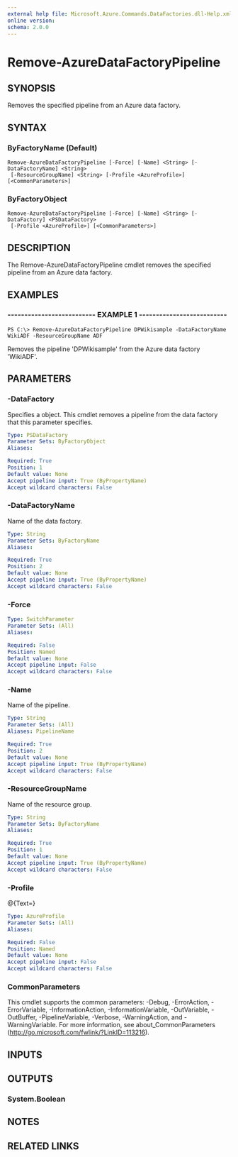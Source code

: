```yaml
---
external help file: Microsoft.Azure.Commands.DataFactories.dll-Help.xml
online version: 
schema: 2.0.0
---
```


# Remove-AzureDataFactoryPipeline

## SYNOPSIS
Removes the specified pipeline from an Azure data factory.

## SYNTAX

### ByFactoryName (Default)
```
Remove-AzureDataFactoryPipeline [-Force] [-Name] <String> [-DataFactoryName] <String>
 [-ResourceGroupName] <String> [-Profile <AzureProfile>] [<CommonParameters>]
```

### ByFactoryObject
```
Remove-AzureDataFactoryPipeline [-Force] [-Name] <String> [-DataFactory] <PSDataFactory>
 [-Profile <AzureProfile>] [<CommonParameters>]
```

## DESCRIPTION
The Remove-AzureDataFactoryPipeline cmdlet removes the specified pipeline from an Azure data factory.

## EXAMPLES

### -------------------------- EXAMPLE 1 --------------------------
```
PS C:\> Remove-AzureDataFactoryPipeline DPWikisample -DataFactoryName WikiADF -ResourceGroupName ADF
```

Removes the pipeline 'DPWikisample' from the Azure data factory 'WikiADF'.

## PARAMETERS

### -DataFactory
Specifies a  object.
This cmdlet removes a pipeline from the data factory that this parameter specifies.

```yaml
Type: PSDataFactory
Parameter Sets: ByFactoryObject
Aliases: 

Required: True
Position: 1
Default value: None
Accept pipeline input: True (ByPropertyName)
Accept wildcard characters: False
```

### -DataFactoryName
Name of the data factory.

```yaml
Type: String
Parameter Sets: ByFactoryName
Aliases: 

Required: True
Position: 2
Default value: None
Accept pipeline input: True (ByPropertyName)
Accept wildcard characters: False
```

### -Force
```yaml
Type: SwitchParameter
Parameter Sets: (All)
Aliases: 

Required: False
Position: Named
Default value: None
Accept pipeline input: False
Accept wildcard characters: False
```

### -Name
Name of the pipeline.

```yaml
Type: String
Parameter Sets: (All)
Aliases: PipelineName

Required: True
Position: 2
Default value: None
Accept pipeline input: True (ByPropertyName)
Accept wildcard characters: False
```

### -ResourceGroupName
Name of the resource group.

```yaml
Type: String
Parameter Sets: ByFactoryName
Aliases: 

Required: True
Position: 1
Default value: None
Accept pipeline input: True (ByPropertyName)
Accept wildcard characters: False
```

### -Profile
@{Text=}

```yaml
Type: AzureProfile
Parameter Sets: (All)
Aliases: 

Required: False
Position: Named
Default value: None
Accept pipeline input: False
Accept wildcard characters: False
```

### CommonParameters
This cmdlet supports the common parameters: -Debug, -ErrorAction, -ErrorVariable, -InformationAction, -InformationVariable, -OutVariable, -OutBuffer, -PipelineVariable, -Verbose, -WarningAction, and -WarningVariable. For more information, see about_CommonParameters (http://go.microsoft.com/fwlink/?LinkID=113216).

## INPUTS

## OUTPUTS

### System.Boolean

## NOTES

## RELATED LINKS

